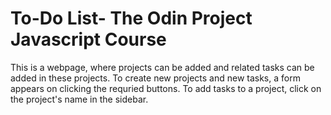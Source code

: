 # To-Do List- The Odin Project Javascript Course
This is a webpage, where projects can be added and related tasks can be added in these projects. To create new projects and new tasks, a form appears on clicking the requried buttons. To add tasks to a project, click on the project's name in the sidebar.

